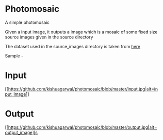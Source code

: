 # Photomosaic

A simple photomosaic

Given a input image, it outputs a image which is a mosaic of some fixed size source images given in the source directory

The dataset used in the source_images directory is taken from [here](https://www.kaggle.com/olgabelitskaya/flower-color-images)

Sample - 

# Input

[[https://github.com/kishuagarwal/photomosaic/blob/master/input.jpg|alt=input_image]]

# Output
[[https://github.com/kishuagarwal/photomosaic/blob/master/output.jpg|alt=output_image]]s
